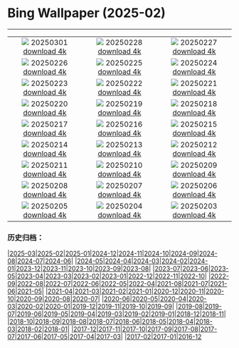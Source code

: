 # Bing Wallpaper (2025-02)
**************
| | | |
|:-:|:-:|:-:|
| ![](https://www.bing.com/th?id=OHR.BhutanMonastery_EN-US2804780711_1920x1080.jpg) 20250301 [download 4k](https://www.bing.com/th?id=OHR.BhutanMonastery_EN-US2804780711_UHD.jpg) | ![](https://www.bing.com/th?id=OHR.PolarCub_EN-US2740470421_1920x1080.jpg) 20250228 [download 4k](https://www.bing.com/th?id=OHR.PolarCub_EN-US2740470421_UHD.jpg) | ![](https://www.bing.com/th?id=OHR.ArgyllStalker_EN-US2452683665_1920x1080.jpg) 20250227 [download 4k](https://www.bing.com/th?id=OHR.ArgyllStalker_EN-US2452683665_UHD.jpg) |
| ![](https://www.bing.com/th?id=OHR.BryceHoodoos_EN-US2334649046_1920x1080.jpg) 20250226 [download 4k](https://www.bing.com/th?id=OHR.BryceHoodoos_EN-US2334649046_UHD.jpg) | ![](https://www.bing.com/th?id=OHR.GiantCuttlefish_EN-US2276053377_1920x1080.jpg) 20250225 [download 4k](https://www.bing.com/th?id=OHR.GiantCuttlefish_EN-US2276053377_UHD.jpg) | ![](https://www.bing.com/th?id=OHR.MtFujiSunrise_EN-US2218385739_1920x1080.jpg) 20250224 [download 4k](https://www.bing.com/th?id=OHR.MtFujiSunrise_EN-US2218385739_UHD.jpg) |
| ![](https://www.bing.com/th?id=OHR.StLouisArch_EN-US1920417205_1920x1080.jpg) 20250223 [download 4k](https://www.bing.com/th?id=OHR.StLouisArch_EN-US1920417205_UHD.jpg) | ![](https://www.bing.com/th?id=OHR.ChampakaSarasi_EN-US0671131929_1920x1080.jpg) 20250222 [download 4k](https://www.bing.com/th?id=OHR.ChampakaSarasi_EN-US0671131929_UHD.jpg) | ![](https://www.bing.com/th?id=OHR.AdamsYosemite_EN-US7924059397_1920x1080.jpg) 20250221 [download 4k](https://www.bing.com/th?id=OHR.AdamsYosemite_EN-US7924059397_UHD.jpg) |
| ![](https://www.bing.com/th?id=OHR.IceHoleOtter_EN-US7859051687_1920x1080.jpg) 20250220 [download 4k](https://www.bing.com/th?id=OHR.IceHoleOtter_EN-US7859051687_UHD.jpg) | ![](https://www.bing.com/th?id=OHR.BlueBelize_EN-US7787222240_1920x1080.jpg) 20250219 [download 4k](https://www.bing.com/th?id=OHR.BlueBelize_EN-US7787222240_UHD.jpg) | ![](https://www.bing.com/th?id=OHR.LincolnSunrise_EN-US7725604655_1920x1080.jpg) 20250218 [download 4k](https://www.bing.com/th?id=OHR.LincolnSunrise_EN-US7725604655_UHD.jpg) |
| ![](https://www.bing.com/th?id=OHR.HumpbackMother_EN-US8033380725_1920x1080.jpg) 20250217 [download 4k](https://www.bing.com/th?id=OHR.HumpbackMother_EN-US8033380725_UHD.jpg) | ![](https://www.bing.com/th?id=OHR.Misotsuchi2025_EN-US8130053956_1920x1080.jpg) 20250216 [download 4k](https://www.bing.com/th?id=OHR.Misotsuchi2025_EN-US8130053956_UHD.jpg) | ![](https://www.bing.com/th?id=OHR.PenguinLove_EN-US7515315710_1920x1080.jpg) 20250215 [download 4k](https://www.bing.com/th?id=OHR.PenguinLove_EN-US7515315710_UHD.jpg) |
| ![](https://www.bing.com/th?id=OHR.LakeTyrrell_EN-US7326346900_1920x1080.jpg) 20250214 [download 4k](https://www.bing.com/th?id=OHR.LakeTyrrell_EN-US7326346900_UHD.jpg) | ![](https://www.bing.com/th?id=OHR.GalapagosIguana_EN-US6976814194_1920x1080.jpg) 20250213 [download 4k](https://www.bing.com/th?id=OHR.GalapagosIguana_EN-US6976814194_UHD.jpg) | ![](https://www.bing.com/th?id=OHR.YungangGrottoes_EN-US6896904893_1920x1080.jpg) 20250212 [download 4k](https://www.bing.com/th?id=OHR.YungangGrottoes_EN-US6896904893_UHD.jpg) |
| ![](https://www.bing.com/th?id=OHR.UmbrellaDay_EN-US6816351187_1920x1080.jpg) 20250211 [download 4k](https://www.bing.com/th?id=OHR.UmbrellaDay_EN-US6816351187_UHD.jpg) | ![](https://www.bing.com/th?id=OHR.AlstromPoint_EN-US6746094430_1920x1080.jpg) 20250210 [download 4k](https://www.bing.com/th?id=OHR.AlstromPoint_EN-US6746094430_UHD.jpg) | ![](https://www.bing.com/th?id=OHR.SnowySvaneti_EN-US6546788330_1920x1080.jpg) 20250209 [download 4k](https://www.bing.com/th?id=OHR.SnowySvaneti_EN-US6546788330_UHD.jpg) |
| ![](https://www.bing.com/th?id=OHR.BlueNorway_EN-US6457602567_1920x1080.jpg) 20250208 [download 4k](https://www.bing.com/th?id=OHR.BlueNorway_EN-US6457602567_UHD.jpg) | ![](https://www.bing.com/th?id=OHR.WhararikiBeach_EN-US3505877495_1920x1080.jpg) 20250207 [download 4k](https://www.bing.com/th?id=OHR.WhararikiBeach_EN-US3505877495_UHD.jpg) | ![](https://www.bing.com/th?id=OHR.ScottishSheep_EN-US3449526052_1920x1080.jpg) 20250206 [download 4k](https://www.bing.com/th?id=OHR.ScottishSheep_EN-US3449526052_UHD.jpg) |
| ![](https://www.bing.com/th?id=OHR.GoldenBridge_EN-US3362533203_1920x1080.jpg) 20250205 [download 4k](https://www.bing.com/th?id=OHR.GoldenBridge_EN-US3362533203_UHD.jpg) | ![](https://www.bing.com/th?id=OHR.RibbleheadViaduct_EN-US0244245382_1920x1080.jpg) 20250204 [download 4k](https://www.bing.com/th?id=OHR.RibbleheadViaduct_EN-US0244245382_UHD.jpg) | ![](https://www.bing.com/th?id=OHR.AustriaMarmot_EN-US0012248153_1920x1080.jpg) 20250203 [download 4k](https://www.bing.com/th?id=OHR.AustriaMarmot_EN-US0012248153_UHD.jpg) |

### 历史归档：

|[2025-03](/../2025-03/2025-03.md)|[2025-02](/2025-02.md)|[2025-01](/../2025-01/2025-01.md)|[2024-12](/../2024-12/2024-12.md)|[2024-11](/../2024-11/2024-11.md)|[2024-10](/../2024-10/2024-10.md)|[2024-09](/../2024-09/2024-09.md)|[2024-08](/../2024-08/2024-08.md)|[2024-07](/../2024-07/2024-07.md)|[2024-06](/../2024-06/2024-06.md)|
|[2024-05](/../2024-05/2024-05.md)|[2024-04](/../2024-04/2024-04.md)|[2024-03](/../2024-03/2024-03.md)|[2024-02](/../2024-02/2024-02.md)|[2024-01](/../2024-01/2024-01.md)|[2023-12](/../2023-12/2023-12.md)|[2023-11](/../2023-11/2023-11.md)|[2023-10](/../2023-10/2023-10.md)|[2023-09](/../2023-09/2023-09.md)|[2023-08](/../2023-08/2023-08.md)|
|[2023-07](/../2023-07/2023-07.md)|[2023-06](/../2023-06/2023-06.md)|[2023-05](/../2023-05/2023-05.md)|[2023-04](/../2023-04/2023-04.md)|[2023-03](/../2023-03/2023-03.md)|[2023-02](/../2023-02/2023-02.md)|[2023-01](/../2023-01/2023-01.md)|[2022-12](/../2022-12/2022-12.md)|[2022-11](/../2022-11/2022-11.md)|[2022-10](/../2022-10/2022-10.md)|
|[2022-09](/../2022-09/2022-09.md)|[2022-08](/../2022-08/2022-08.md)|[2022-07](/../2022-07/2022-07.md)|[2022-06](/../2022-06/2022-06.md)|[2022-05](/../2022-05/2022-05.md)|[2022-04](/../2022-04/2022-04.md)|[2021-08](/../2021-08/2021-08.md)|[2021-07](/../2021-07/2021-07.md)|[2021-06](/../2021-06/2021-06.md)|[2021-05](/../2021-05/2021-05.md)|
|[2021-04](/../2021-04/2021-04.md)|[2021-03](/../2021-03/2021-03.md)|[2021-02](/../2021-02/2021-02.md)|[2021-01](/../2021-01/2021-01.md)|[2020-12](/../2020-12/2020-12.md)|[2020-11](/../2020-11/2020-11.md)|[2020-10](/../2020-10/2020-10.md)|[2020-09](/../2020-09/2020-09.md)|[2020-08](/../2020-08/2020-08.md)|[2020-07](/../2020-07/2020-07.md)|
|[2020-06](/../2020-06/2020-06.md)|[2020-05](/../2020-05/2020-05.md)|[2020-04](/../2020-04/2020-04.md)|[2020-03](/../2020-03/2020-03.md)|[2020-02](/../2020-02/2020-02.md)|[2020-01](/../2020-01/2020-01.md)|[2019-12](/../2019-12/2019-12.md)|[2019-11](/../2019-11/2019-11.md)|[2019-10](/../2019-10/2019-10.md)|[2019-09](/../2019-09/2019-09.md)|
|[2019-08](/../2019-08/2019-08.md)|[2019-07](/../2019-07/2019-07.md)|[2019-06](/../2019-06/2019-06.md)|[2019-05](/../2019-05/2019-05.md)|[2019-04](/../2019-04/2019-04.md)|[2019-03](/../2019-03/2019-03.md)|[2019-02](/../2019-02/2019-02.md)|[2019-01](/../2019-01/2019-01.md)|[2018-12](/../2018-12/2018-12.md)|[2018-11](/../2018-11/2018-11.md)|
|[2018-10](/../2018-10/2018-10.md)|[2018-09](/../2018-09/2018-09.md)|[2018-08](/../2018-08/2018-08.md)|[2018-07](/../2018-07/2018-07.md)|[2018-06](/../2018-06/2018-06.md)|[2018-05](/../2018-05/2018-05.md)|[2018-04](/../2018-04/2018-04.md)|[2018-03](/../2018-03/2018-03.md)|[2018-02](/../2018-02/2018-02.md)|[2018-01](/../2018-01/2018-01.md)|
|[2017-12](/../2017-12/2017-12.md)|[2017-11](/../2017-11/2017-11.md)|[2017-10](/../2017-10/2017-10.md)|[2017-09](/../2017-09/2017-09.md)|[2017-08](/../2017-08/2017-08.md)|[2017-07](/../2017-07/2017-07.md)|[2017-06](/../2017-06/2017-06.md)|[2017-05](/../2017-05/2017-05.md)|[2017-04](/../2017-04/2017-04.md)|[2017-03](/../2017-03/2017-03.md)|
|[2017-02](/../2017-02/2017-02.md)|[2017-01](/../2017-01/2017-01.md)|[2016-12](/../2016-12/2016-12.md)
